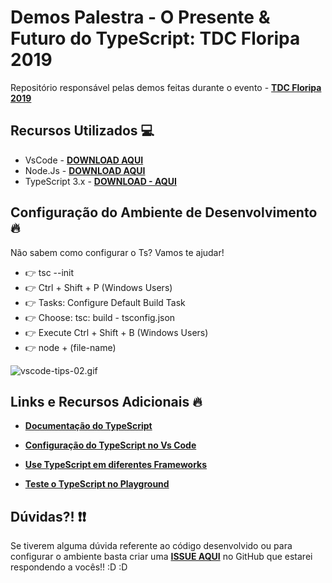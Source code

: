 # Demos Palestra - O Presente & Futuro do TypeScript: TDC Floripa 2019

Repositório responsável pelas demos feitas durante o evento - **[TDC Floripa 2019](http://www.thedevelopersconference.com.br/tdc/2019/florianopolis)**

## Recursos Utilizados 💻

- VsCode - **[DOWNLOAD AQUI](https://tinyurl.com/y2gejpy4)**
- Node.Js - **[DOWNLOAD AQUI](https://nodejs.org/en/)**
- TypeScript 3.x - **[DOWNLOAD - AQUI](https://tinyurl.com/y4a5ettm)**

## Configuração do Ambiente de Desenvolvimento 🔥

Não sabem como configurar o Ts? Vamos te ajudar!

- 👉 tsc --init
- 👉 Ctrl + Shift + P (Windows Users)
- 👉 Tasks: Configure Default Build Task
- 👉 Choose: tsc: build - tsconfig.json
- 👉 Execute Ctrl + Shift + B (Windows Users)
- 👉 node + (file-name)

![vscode-tips-02.gif](https://s2.gifyu.com/images/vscode-tips-02.gif)

## Links e Recursos Adicionais 🔥

* **[Documentação do TypeScript](https://tinyurl.com/y52gtf3b)**

* **[Configuração do TypeScript no Vs Code](https://tinyurl.com/y6x8vxx4)**

* **[Use TypeScript em diferentes Frameworks](https://tinyurl.com/y66e9wb3)**

* **[Teste o TypeScript no Playground](https://tinyurl.com/y3jymz5d)**

## Dúvidas?! ❗️❗️

Se tiverem alguma dúvida referente ao código desenvolvido ou para configurar o ambiente basta criar uma **[ISSUE AQUI](https://github.com/glaucia86/palestra-gdg-rio-ts/issues)** no GitHub que estarei respondendo a vocês!! :D :D 
